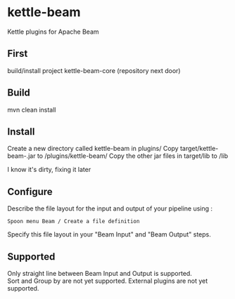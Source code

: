 # kettle-beam
Kettle plugins for Apache Beam

## First

build/install project kettle-beam-core (repository next door)

## Build

mvn clean install

## Install

Create a new directory called kettle-beam in <PDI>plugins/ 
Copy target/kettle-beam-<version>.jar to <PDI>/plugins/kettle-beam/
Copy the other jar files in target/lib to <PDI>/lib
  
  I know it's dirty, fixing it later
  
## Configure

Describe the file layout for the input and output of your pipeline using : 
    
    Spoon menu Beam / Create a file definition

Specify this file layout in your "Beam Input" and "Beam Output" steps.

## Supported

Only straight line between Beam Input and Output is supported.  
Sort and Group by are not yet supported.
External plugins are not yet supported.

